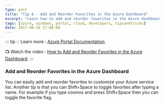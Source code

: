 ```yaml
---
type: post
title: "Tip 6 - Add and Reorder Favorites in the Azure Dashboard"
excerpt: "Learn how to add and reorder favorites in the Azure dashboard"
tags: [azure, windows, portal, cloud, developers, tipsandtricks]
date: 2017-08-28 17:00:00
---
```


::: tip
:bulb: Learn more : [Azure Portal Documentation](https://docs.microsoft.com/azure/azure-portal?WT.mc_id=docs-azuredevtips-azureappsdev). 

:tv: Watch the video : [How to Add and Reorder Favorites in the Azure Dashboard](https://www.youtube.com/watch?v=l1K3QW1jtoE&list=PLLasX02E8BPCNCK8Thcxu-Y-XcBUbhFWC&index=5?WT.mc_id=youtube-azuredevtips-azureappsdev).
:::

### Add and Reorder Favorites in the Azure Dashboard

You can easily add and reorder favorites to customize your Azure service list. Another tip is that you can Shift+Space to toggle favorites after typing a name. For example if you type cosmos and press Shift+Space then you can toggle the favorite flag. 

<img :src="$withBase('/files/azuretip6.gif')">
